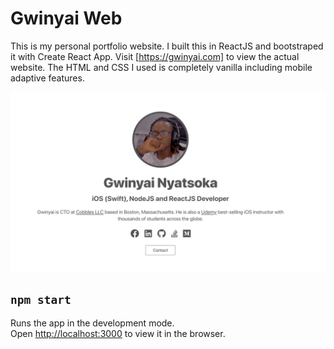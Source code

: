 # Gwinyai Web

This is my personal portfolio website. I built this in ReactJS and bootstraped it with Create React App. Visit [https://gwinyai.com] to view the actual website. The HTML and CSS I used is completely vanilla including mobile adaptive features.

![Preview](src/images/preview.png "Preview")

## `npm start`

Runs the app in the development mode.\
Open [http://localhost:3000](http://localhost:3000) to view it in the browser.
